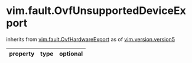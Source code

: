 vim.fault.OvfUnsupportedDeviceExport
====================================
inherits from [vim.fault.OvfHardwareExport](docs/vim.fault.OvfHardwareExport.md)
as of [vim.version.version5](docs/vim.version.md)

| property | type | optional |
|:---------|:-----|:---------|
